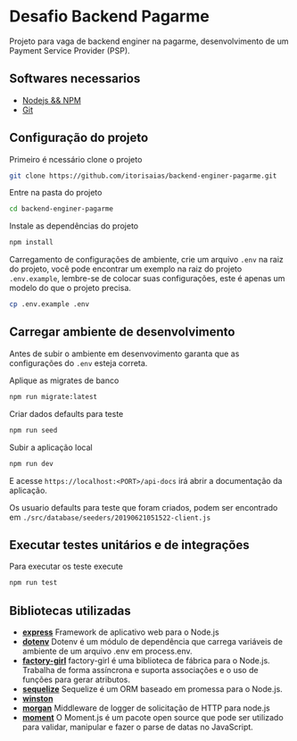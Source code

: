 # Desafio Backend Pagarme

Projeto para vaga de backend enginer na pagarme, desenvolvimento de um Payment Service Provider (PSP).

## Softwares necessarios

- [Nodejs && NPM](https://nodejs.org)
- [Git](https://git-scm.com/book/pt-br/v2/Come%C3%A7ando-Instalando-o-Git)

## Configuração do projeto

Primeiro é ncessário clone o projeto
```sh
git clone https://github.com/itorisaias/backend-enginer-pagarme.git
```

Entre na pasta do projeto
```sh
cd backend-enginer-pagarme
```

Instale as dependências do projeto
```sh
npm install
```

Carregamento de configurações de ambiente, crie um arquivo `.env` na raiz do projeto, você pode encontrar um exemplo na raiz do projeto `.env.example`, lembre-se de colocar suas configurações, este é apenas um modelo do que o projeto precisa.
```sh
cp .env.example .env
```

## Carregar ambiente de desenvolvimento

Antes de subir o ambiente em desenvovimento garanta que as configurações do `.env` esteja correta.

Aplique as migrates de banco
```sh
npm run migrate:latest
```

Criar dados defaults para teste
```sh
npm run seed
```

Subir a aplicação local
```sh
npm run dev
```

E acesse `https://localhost:<PORT>/api-docs` irá abrir a documentação da aplicação.

Os usuario defaults para teste que foram criados, podem ser encontrado em `./src/database/seeders/20190621051522-client.js`

## Executar testes unitários e de integrações

Para executar os teste execute
```sh
npm run test
```

## Bibliotecas utilizadas

- [**express**](https://github.com/expressjs) Framework de aplicativo web para o Node.js
- [**dotenv**](https://github.com/motdotla/dotenv) Dotenv é um módulo de dependência que carrega variáveis ​​de ambiente de um arquivo .env em process.env.
- [**factory-girl**](https://github.com/aexmachina/factory-girl#readme) factory-girl é uma biblioteca de fábrica para o Node.js. Trabalha de forma assíncrona e suporta associações e o uso de funções para gerar atributos.
- [**sequelize**](http://docs.sequelizejs.com/) Sequelize é um ORM baseado em promessa para o Node.js.
- [**winston**](https://github.com/winstonjs/winston#readme)
- [**morgan**](https://github.com/expressjs/morgan) Middleware de logger de solicitação de HTTP para node.js
- [**moment**](https://moment.com) O Moment.js é um pacote open source que pode ser utilizado para validar, manipular e fazer o parse de datas no JavaScript.
